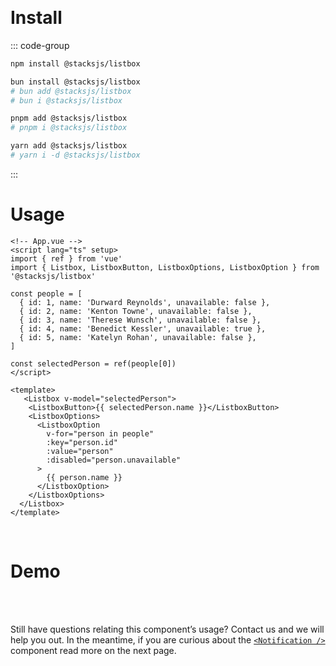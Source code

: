 <Hero
  title="stacks/listbox"
  description="An opinionated listbox component for Stacks."
  link="https://github.com/stacksjs/stacks/tree/main/storage/framework/core/components/listbox"
/>
<br>

# Install

::: code-group

```sh [npm]
npm install @stacksjs/listbox
```

```sh [bun]
bun install @stacksjs/listbox
# bun add @stacksjs/listbox
# bun i @stacksjs/listbox
```

```sh [pnpm]
pnpm add @stacksjs/listbox
# pnpm i @stacksjs/listbox
```

```sh [yarn]
yarn add @stacksjs/listbox
# yarn i -d @stacksjs/listbox
```

:::
<br>

# Usage

```vue
<!-- App.vue -->
<script lang="ts" setup>
import { ref } from 'vue'
import { Listbox, ListboxButton, ListboxOptions, ListboxOption } from '@stacksjs/listbox'

const people = [
  { id: 1, name: 'Durward Reynolds', unavailable: false },
  { id: 2, name: 'Kenton Towne', unavailable: false },
  { id: 3, name: 'Therese Wunsch', unavailable: false },
  { id: 4, name: 'Benedict Kessler', unavailable: true },
  { id: 5, name: 'Katelyn Rohan', unavailable: false },
]

const selectedPerson = ref(people[0])
</script>

<template>
   <Listbox v-model="selectedPerson">
    <ListboxButton>{{ selectedPerson.name }}</ListboxButton>
    <ListboxOptions>
      <ListboxOption
        v-for="person in people"
        :key="person.id"
        :value="person"
        :disabled="person.unavailable"
      >
        {{ person.name }}
      </ListboxOption>
    </ListboxOptions>
  </Listbox>
</template>
```

<br>

# Demo

<ListboxDemo />

<br>
<br>

Still have questions relating this component’s usage? Contact us and we will help you out. In the meantime, if you are curious about the [`<Notification />`](./notification.md) component read more on the next page.
